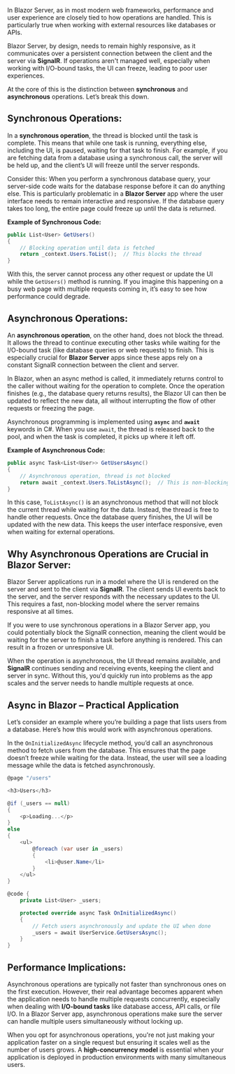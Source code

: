 In Blazor Server, as in most modern web frameworks, performance and user experience are closely tied to how operations are handled. This is particularly true when working with external resources like databases or APIs.

Blazor Server, by design, needs to remain highly responsive, as it communicates over a persistent connection between the client and the server via **SignalR**. If operations aren't managed well, especially when working with I/O-bound tasks, the UI can freeze, leading to poor user experiences.

At the core of this is the distinction between **synchronous** and **asynchronous** operations. Let’s break this down.

## Synchronous Operations:

In a **synchronous operation**, the thread is blocked until the task is complete. This means that while one task is running, everything else, including the UI, is paused, waiting for that task to finish. For example, if you are fetching data from a database using a synchronous call, the server will be held up, and the client’s UI will freeze until the server responds.

Consider this: When you perform a synchronous database query, your server-side code waits for the database response before it can do anything else. This is particularly problematic in a **Blazor Server** app where the user interface needs to remain interactive and responsive. If the database query takes too long, the entire page could freeze up until the data is returned.

**Example of Synchronous Code:**

``` c#
public List<User> GetUsers()
{
    // Blocking operation until data is fetched
    return _context.Users.ToList();  // This blocks the thread
}
```

With this, the server cannot process any other request or update the UI while the `GetUsers()` method is running. If you imagine this happening on a busy web page with multiple requests coming in, it’s easy to see how performance could degrade.

## Asynchronous Operations:

An **asynchronous operation**, on the other hand, does not block the thread. It allows the thread to continue executing other tasks while waiting for the I/O-bound task (like database queries or web requests) to finish. This is especially crucial for **Blazor Server** apps since these apps rely on a constant SignalR connection between the client and server.

In Blazor, when an async method is called, it immediately returns control to the caller without waiting for the operation to complete. Once the operation finishes (e.g., the database query returns results), the Blazor UI can then be updated to reflect the new data, all without interrupting the flow of other requests or freezing the page.

Asynchronous programming is implemented using **`async`** and **`await`** keywords in C#. When you use `await`, the thread is released back to the pool, and when the task is completed, it picks up where it left off.

**Example of Asynchronous Code:**

``` c#
public async Task<List<User>> GetUsersAsync()
{
    // Asynchronous operation, thread is not blocked
    return await _context.Users.ToListAsync();  // This is non-blocking
}
```

In this case, `ToListAsync()` is an asynchronous method that will not block the current thread while waiting for the data. Instead, the thread is free to handle other requests. Once the database query finishes, the UI will be updated with the new data. This keeps the user interface responsive, even when waiting for external operations.


## Why Asynchronous Operations are Crucial in Blazor Server:

Blazor Server applications run in a model where the UI is rendered on the server and sent to the client via **SignalR**. The client sends UI events back to the server, and the server responds with the necessary updates to the UI. This requires a fast, non-blocking model where the server remains responsive at all times.

If you were to use synchronous operations in a Blazor Server app, you could potentially block the SignalR connection, meaning the client would be waiting for the server to finish a task before anything is rendered. This can result in a frozen or unresponsive UI.

When the operation is asynchronous, the UI thread remains available, and **SignalR** continues sending and receiving events, keeping the client and server in sync. Without this, you'd quickly run into problems as the app scales and the server needs to handle multiple requests at once.


## Async in Blazor – Practical Application

Let’s consider an example where you’re building a page that lists users from a database. Here’s how this would work with asynchronous operations.

In the `OnInitializedAsync` lifecycle method, you’d call an asynchronous method to fetch users from the database. This ensures that the page doesn’t freeze while waiting for the data. Instead, the user will see a loading message while the data is fetched asynchronously.

``` c#
@page "/users"

<h3>Users</h3>

@if (_users == null)
{
    <p>Loading...</p>
}
else
{
    <ul>
        @foreach (var user in _users)
        {
            <li>@user.Name</li>
        }
    </ul>
}

@code {
    private List<User> _users;

    protected override async Task OnInitializedAsync()
    {
        // Fetch users asynchronously and update the UI when done
        _users = await UserService.GetUsersAsync();
    }
}
```


## **Performance Implications:**

Asynchronous operations are typically not faster than synchronous ones on the first execution. However, their real advantage becomes apparent when the application needs to handle multiple requests concurrently, especially when dealing with **I/O-bound tasks** like database access, API calls, or file I/O. In a Blazor Server app, asynchronous operations make sure the server can handle multiple users simultaneously without locking up.

When you opt for asynchronous operations, you're not just making your application faster on a single request but ensuring it scales well as the number of users grows. A **high-concurrency model** is essential when your application is deployed in production environments with many simultaneous users.